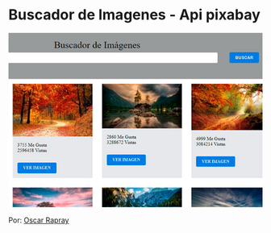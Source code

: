 # Buscador de Imagenes - Api pixabay

![Buscador Imagenes](https://github.com/oscarrapray/buscador-imagenes/blob/master/src/img/Buscador-Imagenes.jpg)

Por: [Oscar Rapray](https://github.com/oscarrapray)
